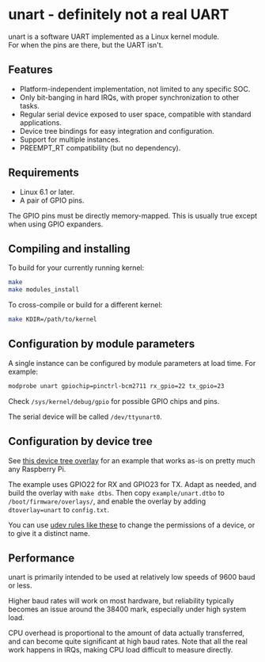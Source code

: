 unart - definitely not a real UART
==================================

unart is a software UART implemented as a Linux kernel module.  
For when the pins are there, but the UART isn't.


Features
--------

- Platform-independent implementation, not limited to any specific SOC.
- Only bit-banging in hard IRQs, with proper synchronization to other tasks.
- Regular serial device exposed to user space, compatible with standard applications.
- Device tree bindings for easy integration and configuration.
- Support for multiple instances.
- PREEMPT_RT compatibility (but no dependency).


Requirements
------------

- Linux 6.1 or later.
- A pair of GPIO pins.

The GPIO pins must be directly memory-mapped. This is usually true except when
using GPIO expanders.


Compiling and installing
------------------------

To build for your currently running kernel:
```sh
make
make modules_install
```

To cross-compile or build for a different kernel:
```sh
make KDIR=/path/to/kernel
```


Configuration by module parameters
----------------------------------

A single instance can be configured by module parameters at load time. For example:
```sh
modprobe unart gpiochip=pinctrl-bcm2711 rx_gpio=22 tx_gpio=23
```

Check `/sys/kernel/debug/gpio` for possible GPIO chips and pins.

The serial device will be called `/dev/ttyunart0`.


Configuration by device tree
----------------------------

See [this device tree overlay](example/unart-overlay.dts) for an example that
works as-is on pretty much any Raspberry Pi.

The example uses GPIO22 for RX and GPIO23 for TX. Adapt as needed, and build
the overlay with `make dtbs`.
Then copy `example/unart.dtbo` to `/boot/firmware/overlays/`, and enable the
overlay by adding `dtoverlay=unart` to `config.txt`.

You can use [udev rules like these](example/99-unart.rules) to change the
permissions of a device, or to give it a distinct name.


Performance
-----------

unart is primarily intended to be used at relatively low speeds of 9600 baud
or less.

Higher baud rates will work on most hardware, but reliability typically
becomes an issue around the 38400 mark, especially under high system load.

CPU overhead is proportional to the amount of data actually transferred, and
can become quite significant at high baud rates.
Note that all the real work happens in IRQs, making CPU load difficult to
measure directly.
